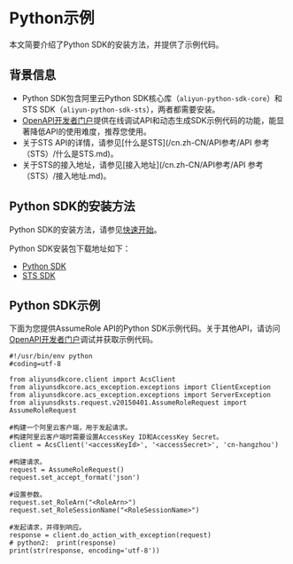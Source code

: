 # Python示例

本文简要介绍了Python SDK的安装方法，并提供了示例代码。

## 背景信息

-   Python SDK包含阿里云Python SDK核心库（`aliyun-python-sdk-core`）和STS SDK（`aliyun-python-sdk-sts`），两者都需要安装。
-   [OpenAPI开发者门户](https://next.api.aliyun.com/api/Sts)提供在线调试API和动态生成SDK示例代码的功能，能显著降低API的使用难度，推荐您使用。
-   关于STS API的详情，请参见[什么是STS](/cn.zh-CN/API参考/API 参考（STS）/什么是STS.md)。
-   关于STS的接入地址，请参见[接入地址](/cn.zh-CN/API参考/API 参考（STS）/接入地址.md)。

## Python SDK的安装方法

Python SDK的安装方法，请参见[快速开始]()。

Python SDK安装包下载地址如下：

-   [Python SDK](https://pypi.org/project/aliyun-python-sdk-core)
-   [STS SDK](https://pypi.org/project/aliyun-python-sdk-sts)

## Python SDK示例

下面为您提供AssumeRole API的Python SDK示例代码。关于其他API，请访问[OpenAPI开发者门户](https://next.api.aliyun.com/api/Sts)调试并获取示例代码。

```
#!/usr/bin/env python
#coding=utf-8

from aliyunsdkcore.client import AcsClient
from aliyunsdkcore.acs_exception.exceptions import ClientException
from aliyunsdkcore.acs_exception.exceptions import ServerException
from aliyunsdksts.request.v20150401.AssumeRoleRequest import AssumeRoleRequest

#构建一个阿里云客户端，用于发起请求。
#构建阿里云客户端时需要设置AccessKey ID和AccessKey Secret。
client = AcsClient('<accessKeyId>', '<accessSecret>', 'cn-hangzhou')

#构建请求。
request = AssumeRoleRequest()
request.set_accept_format('json')

#设置参数。
request.set_RoleArn("<RoleArn>")
request.set_RoleSessionName("<RoleSessionName>")

#发起请求，并得到响应。
response = client.do_action_with_exception(request)
# python2:  print(response)
print(str(response, encoding='utf-8'))           
```


